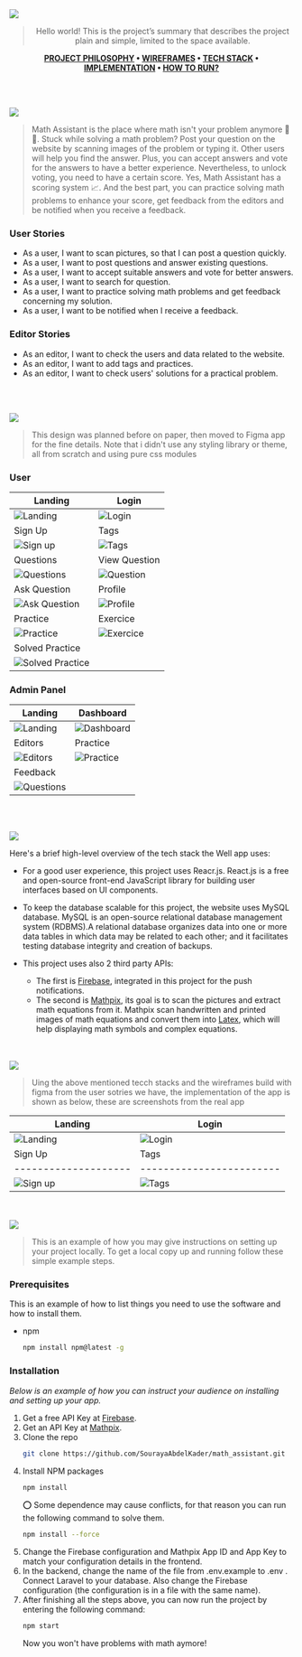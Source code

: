 <img src="./readme/title1.svg"/>

<div align="center">

> Hello world! This is the project’s summary that describes the project plain and simple, limited to the space available.

**[PROJECT PHILOSOPHY](https://github.com/julescript/well_app#-project-philosophy) • [WIREFRAMES](https://github.com/julescript/well_app#-wireframes) • [TECH STACK](https://github.com/julescript/well_app#-tech-stack) • [IMPLEMENTATION](https://github.com/julescript/well_app#-impplementation) • [HOW TO RUN?](https://github.com/julescript/well_app#-how-to-run)**

</div>

<br><br>

<img src="./readme/title2.svg"/>

> Math Assistant is the place where math isn't your problem anymore :blue_book::triangular_ruler:.
> Stuck while solving a math problem? Post your question on the website by scanning images of the problem or typing it. Other users will help you find the answer. Plus, you can accept answers and vote for the answers to have a better experience. Nevertheless, to unlock voting, you need to have a certain score. Yes, Math Assistant has a scoring system :chart_with_upwards_trend:. And the best part, you can practice solving math problems to enhance your score, get feedback from the editors and be notified when you receive a feedback.

### User Stories

- As a user, I want to scan pictures, so that I can post a question quickly.
- As a user, I want to post questions and answer existing questions.
- As a user, I want to accept suitable answers and vote for better answers.
- As a user, I want to search for question.
- As a user, I want to practice solving math problems and get feedback concerning my solution.
- As a user, I want to be notified when I receive a feedback.

### Editor Stories

- As an editor, I want to check the users and data related to the website.
- As an editor, I want to add tags and practices.
- As an editor, I want to check users' solutions for a practical problem.

<br><br>

<img src="./readme/title3.svg"/>

> This design was planned before on paper, then moved to Figma app for the fine details.
> Note that i didn't use any styling library or theme, all from scratch and using pure css modules

### User

| Landing                                 | Login                                 |
| --------------------------------------- | ------------------------------------- |
| ![Landing](./readme/user_home.png)      | ![Login](./readme/user_login.png)     |
| Sign Up                                 | Tags                                  |
| ![Sign up](./readme/user_signup.png)    | ![Tags](./readme/tags.png)            |
| Questions                               | View Question                         |
| ![Questions](./readme/questions.png)    | ![Question](./readme/question.png)    |
| Ask Question                            | Profile                               |
| ![Ask Question](./readme/ask.png)       | ![Profile](./readme/user_profile.png) |
| Practice                                | Exercice                              |
| ![Practice](./readme/practice.png)      | ![Exercice](./readme/exercice.png)    |
| Solved Practice                         |                                       |
| ![Solved Practice](./readme/solved.png) |                                       |

### Admin Panel

| Landing                             | Dashboard                                |
| ----------------------------------- | ---------------------------------------- |
| ![Landing](./readme/admin_home.png) | ![Dashboard](./readme/dashboard.png)     |
| Editors                             | Practice                                 |
| ![Editors](./readme/editors.png)    | ![Practice](./readme/admin_practice.png) |
| Feedback                            |                                          |
| ![Questions](./readme/feedback.png) |                                          |

<br><br>

<img src="./readme/title4.svg"/>

Here's a brief high-level overview of the tech stack the Well app uses:

- For a good user experience, this project uses Reacr.js. React.js is a free and open-source front-end JavaScript library for building user interfaces based on UI components.

- To keep the database scalable for this project, the website uses MySQL database. MySQL is an open-source relational database management system (RDBMS).A relational database organizes data into one or more data tables in which data may be related to each other; and it facilitates testing database integrity and creation of backups.

- This project uses also 2 third party APIs:
  - The first is [Firebase](https://firebase.google.com/), integrated in this project for the push notifications.
  - The second is [Mathpix](https://mathpix.com/), its goal is to scan the pictures and extract math equations from it. Mathpix scan handwritten and printed images of math equations and convert them into [Latex](https://openbase.com/js/react-latex), which will help displaying math symbols and complex equations.

<br><br>
<img src="./readme/title5.svg"/>

> Uing the above mentioned tecch stacks and the wireframes build with figma from the user sotries we have, the implementation of the app is shown as below, these are screenshots from the real app

| Landing              | Login                    |
| -------------------- | ------------------------ |
| ![Landing](./)       | ![Login](./)             |
| Sign Up              | Tags                     |
| -------------------- | ------------------------ |
| ![Sign up](./)       | ![Tags](./)              |

<br><br>
<img src="./readme/title6.svg"/>

> This is an example of how you may give instructions on setting up your project locally.
> To get a local copy up and running follow these simple example steps.

### Prerequisites

This is an example of how to list things you need to use the software and how to install them.

- npm
  ```sh
  npm install npm@latest -g
  ```

### Installation

_Below is an example of how you can instruct your audience on installing and setting up your app._

1. Get a free API Key at [Firebase](https://firebase.google.com/).
2. Get an API Key at [Mathpix](https://mathpix.com/).
3. Clone the repo
   ```sh
   git clone https://github.com/SourayaAbdelKader/math_assistant.git
   ```
4. Install NPM packages
   ```sh
   npm install
   ```
   :o: Some dependence may cause conflicts, for that reason you can run the following command to solve them.
   ```sh
   npm install --force
   ```
5. Change the Firebase configuration and Mathpix App ID and App Key to match your configuration details in the frontend.
6. In the backend, change the name of the file from .env.example to .env . Connect Laravel to your database. Also change the Firebase configuration (the configuration is in a file with the same name).
7. After finishing all the steps above, you can now run the project by entering the following command:
   ```sh
   npm start
   ```
   Now you won't have problems with math aymore!
